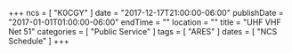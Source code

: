 +++
ncs = [ "K0CGY" ]
date = "2017-12-17T21:00:00-06:00"
publishDate = "2017-01-01T01:00:00-06:00"
endTime = ""
location = ""
title = "UHF VHF Net 51"
categories = [ "Public Service" ]
tags = [ "ARES" ]
dates = [ "NCS Schedule" ]
+++
